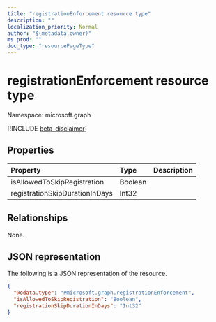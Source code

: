 ```yaml
---
title: "registrationEnforcement resource type"
description: ""
localization_priority: Normal
author: "$(metadata.owner)"
ms.prod: ""
doc_type: "resourcePageType"
---
```


# registrationEnforcement resource type

Namespace: microsoft.graph

[!INCLUDE [beta-disclaimer](../../includes/beta-disclaimer.md)]

## Properties

| Property                       | Type    | Description |
| :----------------------------- | :------ | :---------- |
| isAllowedToSkipRegistration    | Boolean |             |
| registrationSkipDurationInDays | Int32   |             |

## Relationships

None.

## JSON representation

The following is a JSON representation of the resource.

<!-- {
  "blockType": "resource",
  "@odata.type": "microsoft.graph.registrationEnforcement",
}
-->

```json
{
  "@odata.type": "#microsoft.graph.registrationEnforcement",
  "isAllowedToSkipRegistration": "Boolean",
  "registrationSkipDurationInDays": "Int32"
}
```
